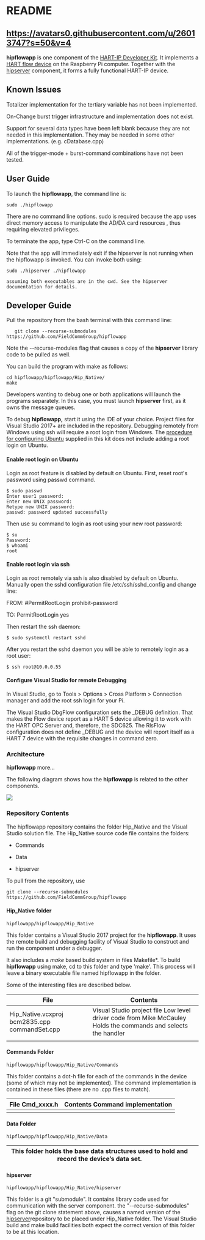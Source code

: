README
======

https://avatars0.githubusercontent.com/u/26013747?s=50&v=4
----------------------------------------------------------

**hipflowapp** is one component of the [HART-IP Developer
Kit](https://github.com/FieldCommGroup/HART-IP-Developer-Kit/blob/master/doc/HART-IP%20FlowDevice%20Spec.md).
It implements a [HART flow
device](https://github.com/FieldCommGroup/HART-IP-Developer-Kit/blob/master/doc/HART-IP%20FlowDevice%20Spec.md)
on the Raspberry Pi computer. Together with the
[hipserver](https://github.com/FieldCommGroup/hipserver) component, it forms a
fully functional HART-IP device.

Known Issues
------------

Totalizer implementation for the tertiary variable has not been implemented.

On-Change burst trigger infrastructure and implementation does not exist.

Support for several data types have been left blank because they are not needed
in this implementation. They may be needed in some other implementations. (e.g.
cDatabase.cpp)

All of the trigger-mode + burst-command combinations have not been tested.

User Guide
----------

To launch the **hipflowapp**, the command line is:

~~~~~~~~~~~~~~~~~~~~~~~~~~~~~~~~~~~~~~~~~~~~~~~~~~~~~~~~~~~~~~~~~~~~~~~~~~~~~~~~
sudo ./hipflowapp
~~~~~~~~~~~~~~~~~~~~~~~~~~~~~~~~~~~~~~~~~~~~~~~~~~~~~~~~~~~~~~~~~~~~~~~~~~~~~~~~

There are no command line options. sudo is required because the app uses direct
memory access to manipulate the AD/DA card resources , thus requiring elevated
privileges.

To terminate the app, type Ctrl-C on the command line.

Note that the app will immediately exit if the hipserver is not running when the
hipflowapp is invoked. You can invoke both using:

~~~~~~~~~~~~~~~~~~~~~~~~~~~~~~~~~~~~~~~~~~~~~~~~~~~~~~~~~~~~~~~~~~~~~~~~~~~~~~~~
sudo ./hipserver ./hipflowapp
~~~~~~~~~~~~~~~~~~~~~~~~~~~~~~~~~~~~~~~~~~~~~~~~~~~~~~~~~~~~~~~~~~~~~~~~~~~~~~~~

~~~~~~~~~~~~~~~~~~~~~~~~~~~~~~~~~~~~~~~~~~~~~~~~~~~~~~~~~~~~~~~~~~~~~~~~~~~~~~~~
assuming both executables are in the cwd. See the hipserver documentation for details.
~~~~~~~~~~~~~~~~~~~~~~~~~~~~~~~~~~~~~~~~~~~~~~~~~~~~~~~~~~~~~~~~~~~~~~~~~~~~~~~~

Developer Guide
---------------

Pull the repository from the bash terminal with this command line:

~~~~~~~~~~~~~~~~~~~~~~~~~~~~~~~~~~~~~~~~~~~~~~~~~~~~~~~~~~~~~~~~~~~~~~~~~~~~~~~~
   git clone --recurse-submodules https://github.com/FieldCommGroup/hipflowapp
~~~~~~~~~~~~~~~~~~~~~~~~~~~~~~~~~~~~~~~~~~~~~~~~~~~~~~~~~~~~~~~~~~~~~~~~~~~~~~~~

Note the --recurse-modules flag that causes a copy of the **hipserver** library
code to be pulled as well.

You can build the program with make as follows:

~~~~~~~~~~~~~~~~~~~~~~~~~~~~~~~~~~~~~~~~~~~~~~~~~~~~~~~~~~~~~~~~~~~~~~~~~~~~~~~~
cd hipflowapp/hipflowapp/Hip_Native/
make
~~~~~~~~~~~~~~~~~~~~~~~~~~~~~~~~~~~~~~~~~~~~~~~~~~~~~~~~~~~~~~~~~~~~~~~~~~~~~~~~

Developers wanting to debug one or both applications will launch the programs
separately. In this case, you must launch **hipserver** first, as it owns the
message queues.

To debug **hipflowapp,** start it using the IDE of your choice. Project files
for Visual Studio 2017+ are included in the repository. Debugging remotely from
Windows using ssh will require a root login from Windows. The [procedure for
configuring
Ubuntu](https://github.com/FieldCommGroup/HART-IP-Developer-Kit/blob/master/doc/Install%20OS.md)
supplied in this kit does not include adding a root login on Ubuntu.

#### Enable root login on Ubuntu

Login as root feature is disabled by default on Ubuntu. First, reset root's
password using passwd command.

~~~~~~~~~~~~~~~~~~~~~~~~~~~~~~~~~~~~~~~~~~~~~~~~~~~~~~~~~~~~~~~~~~~~~~~~~~~~~~~~
$ sudo passwd
Enter user1 password:
Enter new UNIX password:
Retype new UNIX password:
passwd: password updated successfully
~~~~~~~~~~~~~~~~~~~~~~~~~~~~~~~~~~~~~~~~~~~~~~~~~~~~~~~~~~~~~~~~~~~~~~~~~~~~~~~~

Then use su command to login as root using your new root password:

~~~~~~~~~~~~~~~~~~~~~~~~~~~~~~~~~~~~~~~~~~~~~~~~~~~~~~~~~~~~~~~~~~~~~~~~~~~~~~~~
$ su
Password:
$ whoami
root
~~~~~~~~~~~~~~~~~~~~~~~~~~~~~~~~~~~~~~~~~~~~~~~~~~~~~~~~~~~~~~~~~~~~~~~~~~~~~~~~

#### Enable root login via ssh

Login as root remotely via ssh is also disabled by default on Ubuntu. Manually
open the sshd configuration file /etc/ssh/sshd_config and change line:

FROM: \#PermitRootLogin prohibit-password

TO: PermitRootLogin yes

Then restart the ssh daemon:

~~~~~~~~~~~~~~~~~~~~~~~~~~~~~~~~~~~~~~~~~~~~~~~~~~~~~~~~~~~~~~~~~~~~~~~~~~~~~~~~
$ sudo systemctl restart sshd
~~~~~~~~~~~~~~~~~~~~~~~~~~~~~~~~~~~~~~~~~~~~~~~~~~~~~~~~~~~~~~~~~~~~~~~~~~~~~~~~

After you restart the sshd daemon you will be able to remotely login as a root
user:

~~~~~~~~~~~~~~~~~~~~~~~~~~~~~~~~~~~~~~~~~~~~~~~~~~~~~~~~~~~~~~~~~~~~~~~~~~~~~~~~
$ ssh root@10.0.0.55
~~~~~~~~~~~~~~~~~~~~~~~~~~~~~~~~~~~~~~~~~~~~~~~~~~~~~~~~~~~~~~~~~~~~~~~~~~~~~~~~

#### Configure Visual Studio for remote Debugging

In Visual Studio, go to Tools \> Options \> Cross Platform \> Connection manager
and add the root ssh login for your Pi.

The Visual Studio DbgFlow configuration sets the \_DEBUG definition. That makes
the Flow device report as a HART 5 device allowing it to work with the HART OPC
Server and, therefore, the SDC625. The RlsFlow configuration does not define
\_DEBUG and the device will report itself as a HART 7 device with the requisite
changes in command zero.

### Architecture

**hipflowapp** more...

The following diagram shows how the **hipflowapp** is related to the other
components.

![](media/05b9fc6b8559a0536b9e8e1531e07c84.png)

### Repository Contents

The hipflowapp repository contains the folder Hip_Native and the Visual Studio
solution file. The Hip_Native source code file contains the folders:

-   Commands

-   Data

-   hipserver

To pull from the repository, use

~~~~~~~~~~~~~~~~~~~~~~~~~~~~~~~~~~~~~~~~~~~~~~~~~~~~~~~~~~~~~~~~~~~~~~~~~~~~~~~~
git clone --recurse-submodules https://github.com/FieldCommGroup/hipflowapp
~~~~~~~~~~~~~~~~~~~~~~~~~~~~~~~~~~~~~~~~~~~~~~~~~~~~~~~~~~~~~~~~~~~~~~~~~~~~~~~~

#### Hip_Native folder

~~~~~~~~~~~~~~~~~~~~~~~~~~~~~~~~~~~~~~~~~~~~~~~~~~~~~~~~~~~~~~~~~~~~~~~~~~~~~~~~
hipflowapp/hipflowapp/Hip_Native
~~~~~~~~~~~~~~~~~~~~~~~~~~~~~~~~~~~~~~~~~~~~~~~~~~~~~~~~~~~~~~~~~~~~~~~~~~~~~~~~

This folder contains a Visual Studio 2017 project for the **hipflowapp**. It
uses the remote build and debugging facility of Visual Studio to construct and
run the component under a debugger.

It also includes a *make* based build system in files Makefile\*. To build
**hipflowapp** using make, cd to this folder and type 'make'. This process will
leave a binary executable file named hipflowapp in the folder.

Some of the interesting files are described below.

| File                                          | Contents                                                                                                       |
|-----------------------------------------------|----------------------------------------------------------------------------------------------------------------|
| Hip_Native.vcxproj bcm2835.cpp commandSet.cpp | Visual Studio project file Low level driver code from Mike McCauley Holds the commands and selects the handler |
|                                               |                                                                                                                |

#### Commands Folder

~~~~~~~~~~~~~~~~~~~~~~~~~~~~~~~~~~~~~~~~~~~~~~~~~~~~~~~~~~~~~~~~~~~~~~~~~~~~~~~~
hipflowapp/hipflowapp/Hip_Native/Commands
~~~~~~~~~~~~~~~~~~~~~~~~~~~~~~~~~~~~~~~~~~~~~~~~~~~~~~~~~~~~~~~~~~~~~~~~~~~~~~~~

This folder contains a dot-h file for each of the commands in the device (some
of which may not be implemented). The command implementation is contained in
these files (there are no .cpp files to match).

| File Cmd_xxxx.h | Contents Command implementation |
|-----------------|---------------------------------|
|                 |                                 |

#### Data Folder

~~~~~~~~~~~~~~~~~~~~~~~~~~~~~~~~~~~~~~~~~~~~~~~~~~~~~~~~~~~~~~~~~~~~~~~~~~~~~~~~
hipflowapp/hipflowapp/Hip_Native/Data
~~~~~~~~~~~~~~~~~~~~~~~~~~~~~~~~~~~~~~~~~~~~~~~~~~~~~~~~~~~~~~~~~~~~~~~~~~~~~~~~

| This folder holds the base data structures used to hold and record the device’s data set. |   |
|-------------------------------------------------------------------------------------------|---|


#### hipserver

~~~~~~~~~~~~~~~~~~~~~~~~~~~~~~~~~~~~~~~~~~~~~~~~~~~~~~~~~~~~~~~~~~~~~~~~~~~~~~~~
hipflowapp/hipflowapp/Hip_Native/hipserver
~~~~~~~~~~~~~~~~~~~~~~~~~~~~~~~~~~~~~~~~~~~~~~~~~~~~~~~~~~~~~~~~~~~~~~~~~~~~~~~~

This folder is a git "submodule". It contains library code used for
communication with the server component. the "--recurse-submodules" flag on the
git clone statement above, causes a named version of the
[hipserver](https://github.com/FieldCommGroup/hipserver)repository to be placed
under Hip_Native folder. The Visual Studio build and make build facilities both
expect the correct version of this folder to be at this location.
